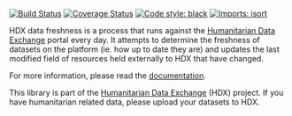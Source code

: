 [![Build Status](https://github.com/OCHA-DAP/hdx-data-freshness/actions/workflows/run-python-tests.yaml/badge.svg)](https://github.com/OCHA-DAP/hdx-data-freshness/actions/workflows/run-python-tests.yaml)
[![Coverage Status](https://coveralls.io/repos/github/OCHA-DAP/hdx-data-freshness/badge.svg?branch=main&ts=1)](https://coveralls.io/github/OCHA-DAP/hdx-data-freshness?branch=main)
[![Code style: black](https://img.shields.io/badge/code%20style-black-000000.svg)](https://github.com/psf/black)
[![Imports: isort](https://img.shields.io/badge/%20imports-isort-%231674b1?style=flat&labelColor=ef8336)](https://pycqa.github.io/isort/)

HDX data freshness is a process that runs against the [Humanitarian Data Exchange](https://data.humdata.org/)
portal every day. It attempts to determine the freshness of datasets on the platform (ie. how up to date they
are) and updates the last modified field of resources held externally to HDX that have changed.

For more information, please read the [documentation](https://hdx-data-freshness.readthedocs.io/en/latest/). 

This library is part of the [Humanitarian Data Exchange](https://data.humdata.org/) (HDX) project. If you have 
humanitarian related data, please upload your datasets to HDX.
